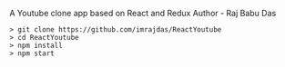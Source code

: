 A Youtube clone app based on React and Redux
Author - Raj Babu Das
```
> git clone https://github.com/imrajdas/ReactYoutube
> cd ReactYoutube
> npm install
> npm start
```
